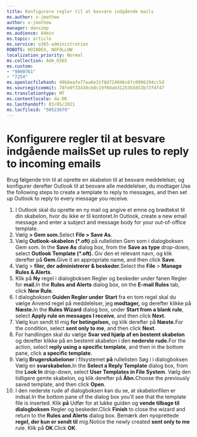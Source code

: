 ```yaml
---
title: Konfigurere regler til at besvare indgående mails
ms.author: v-jmathew
author: v-jmathew
manager: dansimp
ms.audience: Admin
ms.topic: article
ms.service: o365-administration
ROBOTS: NOINDEX, NOFOLLOW
localization_priority: Normal
ms.collection: Adm_O365
ms.custom:
- "9000761"
- "7254"
ms.openlocfilehash: 49b8aafe77aa6e31f8d724046c6fc0996294cc5d
ms.sourcegitcommit: 78fe9f33438cb0c19f0dab31253b5853b73f4f47
ms.translationtype: MT
ms.contentlocale: da-DK
ms.lasthandoff: 03/05/2021
ms.locfileid: "50523679"
---
```

# <a name="set-up-rules-to-reply-to-incoming-emails"></a><span data-ttu-id="59f54-102">Konfigurere regler til at besvare indgående mails</span><span class="sxs-lookup"><span data-stu-id="59f54-102">Set up rules to reply to incoming emails</span></span>

<span data-ttu-id="59f54-103">Brug følgende trin til at oprette en skabelon til at besvare meddelelser, og konfigurer derefter Outlook til at besvare alle meddelelser, du modtager.</span><span class="sxs-lookup"><span data-stu-id="59f54-103">Use the following steps to create a template to reply to messages, and then set up Outlook to reply to every message you receive.</span></span>

1. <span data-ttu-id="59f54-104">I Outlook skal du oprette en ny mail og angive et emne og brødtekst til din skabelon, hvor du ikke er til kontoret.</span><span class="sxs-lookup"><span data-stu-id="59f54-104">In Outlook, create a new email message and enter a subject and message body for your out-of-office template.</span></span>
2. <span data-ttu-id="59f54-105">Vælg **> Gem som.**</span><span class="sxs-lookup"><span data-stu-id="59f54-105">Select **File > Save As**.</span></span>
3. <span data-ttu-id="59f54-106">Vælg **Outlook-skabelon** **(\*.oft)** på rullelisten Gem som i dialogboksen Gem som. </span><span class="sxs-lookup"><span data-stu-id="59f54-106">In the **Save As** dialog box, from the **Save as type** drop-down, select **Outlook Template (\*.oft).**</span></span> <span data-ttu-id="59f54-107">Giv den et relevant navn, og klik derefter på **Gem.**</span><span class="sxs-lookup"><span data-stu-id="59f54-107">Give it an appropriate name, and then click **Save**.</span></span>
4. <span data-ttu-id="59f54-108">Vælg   >  **filer, der administrerer & beskeder.**</span><span class="sxs-lookup"><span data-stu-id="59f54-108">Select the **File** > **Manage Rules & Alerts**.</span></span>
5. <span data-ttu-id="59f54-109">Klik på **Ny** regel i dialogboksen  Regler og beskeder under fanen Regler for **mail.**</span><span class="sxs-lookup"><span data-stu-id="59f54-109">In the **Rules and Alerts** dialog box, on the **E-mail Rules** tab, click **New Rule**.</span></span>
6. <span data-ttu-id="59f54-110">I dialogboksen **Guiden Regler under** **Start** fra en tom regel skal du vælge Anvend regel på meddelelser, jeg **modtager,** og derefter klikke på **Næste.**</span><span class="sxs-lookup"><span data-stu-id="59f54-110">In the **Rules Wizard** dialog box, under **Start from a blank rule**, select **Apply rule on messages I receive**, and then click **Next**.</span></span>
7. <span data-ttu-id="59f54-111">Vælg kun sendt til mig **for betingelsen,** og klik derefter på **Næste.**</span><span class="sxs-lookup"><span data-stu-id="59f54-111">For the condition, select **sent only to me**, and then click **Next**.</span></span>
8. <span data-ttu-id="59f54-112">For handlingen skal du vælge **Svar ved hjælp af en bestemt skabelon** og derefter klikke på en bestemt skabelon i den **nederste rude.**</span><span class="sxs-lookup"><span data-stu-id="59f54-112">For the action, select **reply using a specific template**, and then in the bottom pane, click **a specific template**.</span></span>
9. <span data-ttu-id="59f54-113">Vælg **Brugerskabeloner** i filsystemet **på** rullelisten Søg i i dialogboksen Vælg en **svarskabelon.**</span><span class="sxs-lookup"><span data-stu-id="59f54-113">In the **Select a Reply Template** dialog box, from the **Look In** drop-down, select **User Templates in File System**.</span></span> <span data-ttu-id="59f54-114">Vælg den tidligere gemte skabelon, og klik derefter på **Åbn.**</span><span class="sxs-lookup"><span data-stu-id="59f54-114">Choose the previously saved template, and then click **Open**.</span></span>
10. <span data-ttu-id="59f54-115">I den nederste rude af dialogboksen kan du se, at skabelonfilen er indsat.</span><span class="sxs-lookup"><span data-stu-id="59f54-115">In the bottom pane of the dialog box you'll see that the template file is inserted.</span></span> <span data-ttu-id="59f54-116">Klik **på** Udfør for at lukke guiden og **vende tilbage til dialogboksen** Regler og beskeder.</span><span class="sxs-lookup"><span data-stu-id="59f54-116">Click **Finish** to close the wizard and return to the **Rules and Alerts** dialog box.</span></span> <span data-ttu-id="59f54-117">Bemærk den nyoprettede **regel, der kun er sendt til** mig.</span><span class="sxs-lookup"><span data-stu-id="59f54-117">Notice the newly created **sent only to me** rule.</span></span> <span data-ttu-id="59f54-118">Klik på **OK**.</span><span class="sxs-lookup"><span data-stu-id="59f54-118">Click **OK**.</span></span>
